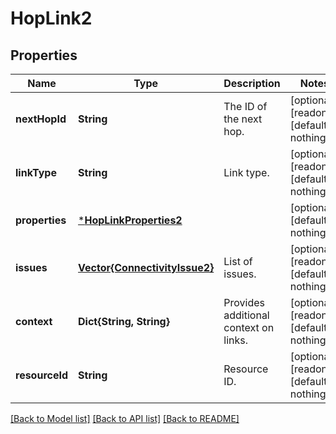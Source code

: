 # HopLink2


## Properties
Name | Type | Description | Notes
------------ | ------------- | ------------- | -------------
**nextHopId** | **String** | The ID of the next hop. | [optional] [readonly] [default to nothing]
**linkType** | **String** | Link type. | [optional] [readonly] [default to nothing]
**properties** | [***HopLinkProperties2**](HopLinkProperties2.md) |  | [optional] [default to nothing]
**issues** | [**Vector{ConnectivityIssue2}**](ConnectivityIssue2.md) | List of issues. | [optional] [readonly] [default to nothing]
**context** | **Dict{String, String}** | Provides additional context on links. | [optional] [readonly] [default to nothing]
**resourceId** | **String** | Resource ID. | [optional] [readonly] [default to nothing]


[[Back to Model list]](../README.md#models) [[Back to API list]](../README.md#api-endpoints) [[Back to README]](../README.md)


